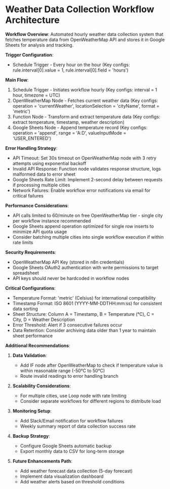 # Weather Data Collection Workflow Architecture

**Workflow Overview**: Automated hourly weather data collection system that fetches temperature data from OpenWeatherMap API and stores it in Google Sheets for analysis and tracking.

**Trigger Configuration**:
- Schedule Trigger - Every hour on the hour (Key configs: rule.interval[0].value = 1, rule.interval[0].field = 'hours')

**Main Flow**:
1. Schedule Trigger - Initiates workflow hourly (Key configs: interval = 1 hour, timezone = UTC)
2. OpenWeatherMap Node - Fetches current weather data (Key configs: operation = 'currentWeather', locationSelection = 'cityName', format = 'metric')
3. Function Node - Transform and extract temperature data (Key configs: extract temperature, timestamp, weather description)
4. Google Sheets Node - Append temperature record (Key configs: operation = 'append', range = 'A:D', valueInputMode = 'USER_ENTERED')

**Error Handling Strategy**:
- API Timeout: Set 30s timeout on OpenWeatherMap node with 3 retry attempts using exponential backoff
- Invalid API Response: Function node validates response structure, logs malformed data to error sheet
- Google Sheets Rate Limit: Implement 2-second delay between requests if processing multiple cities
- Network Failures: Enable workflow error notifications via email for critical failures

**Performance Considerations**:
- API calls limited to 60/minute on free OpenWeatherMap tier - single city per workflow instance recommended
- Google Sheets append operation optimized for single row inserts to minimize API quota usage
- Consider batching multiple cities into single workflow execution if within rate limits

**Security Requirements**:
- OpenWeatherMap API Key (stored in n8n credentials)
- Google Sheets OAuth2 authentication with write permissions to target spreadsheet
- API keys should never be hardcoded in workflow nodes

**Critical Configurations**:
- Temperature Format: 'metric' (Celsius) for international compatibility
- Timestamp Format: ISO 8601 (YYYY-MM-DDTHH:mm:ss) for consistent data sorting
- Sheet Structure: Column A = Timestamp, B = Temperature (°C), C = City, D = Weather Description
- Error Threshold: Alert if 3 consecutive failures occur
- Data Retention: Consider archiving data older than 1 year to maintain sheet performance

**Additional Recommendations**:

1. **Data Validation**:
   - Add IF node after OpenWeatherMap to check if temperature value is within reasonable range (-50°C to 50°C)
   - Route invalid readings to error handling branch

2. **Scalability Considerations**:
   - For multiple cities, use Loop node with rate limiting
   - Consider separate workflows for different regions to distribute load

3. **Monitoring Setup**:
   - Add Slack/Email notification for workflow failures
   - Weekly summary report of data collection success rate

4. **Backup Strategy**:
   - Configure Google Sheets automatic backup
   - Export monthly data to CSV for long-term storage

5. **Future Enhancements Path**:
   - Add weather forecast data collection (5-day forecast)
   - Implement data visualization dashboard
   - Add weather alerts based on threshold conditions